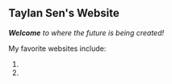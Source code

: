 ## Taylan Sen's Website

_**Welcome** to where the future is being created!_

My favorite websites include:
1. [](https://niagara.edu)
1. [](https://youtube.com)

